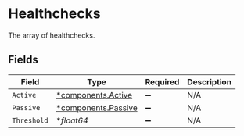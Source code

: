 # Healthchecks

The array of healthchecks.


## Fields

| Field                                                     | Type                                                      | Required                                                  | Description                                               |
| --------------------------------------------------------- | --------------------------------------------------------- | --------------------------------------------------------- | --------------------------------------------------------- |
| `Active`                                                  | [*components.Active](../../models/components/active.md)   | :heavy_minus_sign:                                        | N/A                                                       |
| `Passive`                                                 | [*components.Passive](../../models/components/passive.md) | :heavy_minus_sign:                                        | N/A                                                       |
| `Threshold`                                               | **float64*                                                | :heavy_minus_sign:                                        | N/A                                                       |
